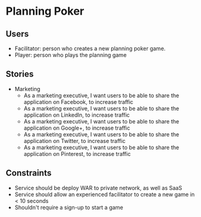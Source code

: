 Planning Poker
==============

Users
-----

- Facilitator: person who creates a new planning poker game.
- Player: person who plays the planning game

Stories
-------

- Marketing
  - As a marketing executive, I want users to be able to share the application on Facebook, to increase traffic
  - As a marketing executive, I want users to be able to share the application on LinkedIn, to increase traffic
  - As a marketing executive, I want users to be able to share the application on Google+, to increase traffic
  - As a marketing executive, I want users to be able to share the application on Twitter, to increase traffic
  - As a marketing executive, I want users to be able to share the application on Pinterest, to increase traffic

Constraints
-----------

- Service should be deploy WAR to private network, as well as SaaS
- Service should allow an experienced facilitator to create a new game in < 10 seconds
- Shouldn't require a sign-up to start a game

